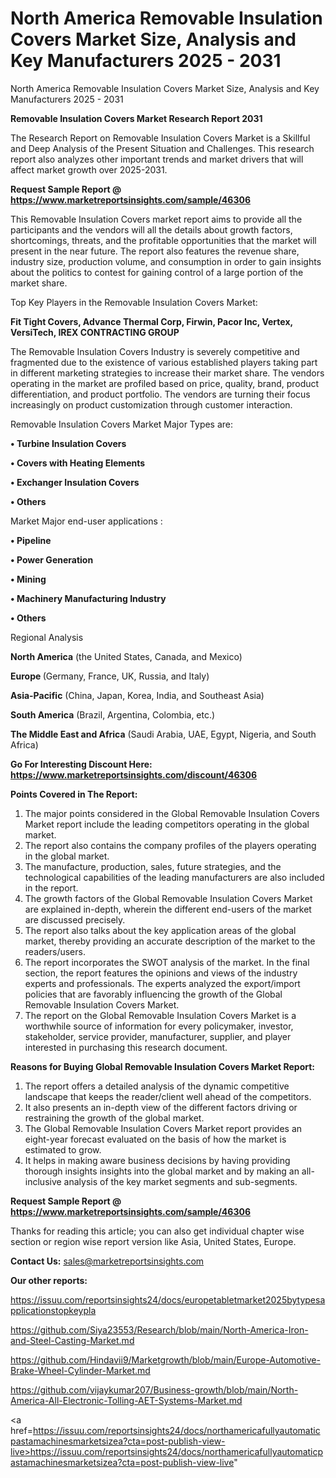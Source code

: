 # North America Removable Insulation Covers Market Size, Analysis and Key Manufacturers 2025 - 2031
North America Removable Insulation Covers Market Size, Analysis and Key Manufacturers 2025 - 2031

<strong>Removable Insulation Covers Market Research Report 2031</strong>

The Research Report on Removable Insulation Covers Market is a Skillful and Deep Analysis of the Present Situation and Challenges. This research report also analyzes other important trends and market drivers that will affect market growth over 2025-2031.

<strong>Request Sample Report @ <a href=https://www.marketreportsinsights.com/sample/46306>https://www.marketreportsinsights.com/sample/46306</a></strong>

This Removable Insulation Covers market report aims to provide all the participants and the vendors will all the details about growth factors, shortcomings, threats, and the profitable opportunities that the market will present in the near future. The report also features the revenue share, industry size, production volume, and consumption in order to gain insights about the politics to contest for gaining control of a large portion of the market share.

Top Key Players in the Removable Insulation Covers Market:

<strong>Fit Tight Covers, Advance Thermal Corp, Firwin, Pacor Inc, Vertex, VersiTech, IREX CONTRACTING GROUP</strong>

The Removable Insulation Covers Industry is severely competitive and fragmented due to the existence of various established players taking part in different marketing strategies to increase their market share. The vendors operating in the market are profiled based on price, quality, brand, product differentiation, and product portfolio. The vendors are turning their focus increasingly on product customization through customer interaction.

Removable Insulation Covers Market Major Types are:

<strong>•  Turbine Insulation Covers

•  Covers with Heating Elements

•  Exchanger Insulation Covers

•  Others</strong>

Market Major end-user applications :

<strong>•  Pipeline

•  Power Generation

•  Mining

•  Machinery Manufacturing Industry

•  Others</strong>

Regional Analysis

</u><strong><b>North America</b></strong> (the United States, Canada, and Mexico)

<strong><b>Europe </b></strong>(Germany, France, UK, Russia, and Italy)

<strong><b>Asia-Pacific</b></strong> (China, Japan, Korea, India, and Southeast Asia)

<strong><b>South America</b></strong> (Brazil, Argentina, Colombia, etc.)

<strong><b>The Middle East and Africa</b></strong> (Saudi Arabia, UAE, Egypt, Nigeria, and South Africa)

<strong>Go For Interesting Discount Here: <a href=https://www.marketreportsinsights.com/discount/46306>https://www.marketreportsinsights.com/discount/46306</a></strong>

<strong>Points Covered in The Report:</strong>
<ol>
  <li>The major points considered in the Global Removable Insulation Covers Market report include the leading competitors operating in the global market.</li>
  <li>The report also contains the company profiles of the players operating in the global market.</li>
  <li>The manufacture, production, sales, future strategies, and the technological capabilities of the leading manufacturers are also included in the report.</li>
  <li>The growth factors of the Global Removable Insulation Covers Market are explained in-depth, wherein the different end-users of the market are discussed precisely.</li>
  <li>The report also talks about the key application areas of the global market, thereby providing an accurate description of the market to the readers/users.</li>
  <li>The report incorporates the SWOT analysis of the market. In the final section, the report features the opinions and views of the industry experts and professionals. The experts analyzed the export/import policies that are favorably influencing the growth of the Global Removable Insulation Covers Market.</li>
  <li>The report on the Global Removable Insulation Covers Market is a worthwhile source of information for every policymaker, investor, stakeholder, service provider, manufacturer, supplier, and player interested in purchasing this research document.</li>
</ol>
<strong>Reasons for Buying Global Removable Insulation Covers Market Report:</strong>

<ol>
  <li>The report offers a detailed analysis of the dynamic competitive landscape that keeps the reader/client well ahead of the competitors.</li>
  <li>It also presents an in-depth view of the different factors driving or restraining the growth of the global market.</li>
  <li>The Global Removable Insulation Covers Market report provides an eight-year forecast evaluated on the basis of how the market is estimated to grow.</li>
  <li>It helps in making aware business decisions by having providing thorough insights insights into the global market and by making an all-inclusive analysis of the key market segments and sub-segments.</li>
</ol>
<strong>Request Sample Report @ <a href=https://www.marketreportsinsights.com/sample/46306>https://www.marketreportsinsights.com/sample/46306</a></strong>


Thanks for reading this article; you can also get individual chapter wise section or region wise report version like Asia, United States, Europe.

<strong>Contact Us:</strong>
sales@marketreportsinsights.com

<strong>Our other reports:</strong>

<a href=https://issuu.com/reportsinsights24/docs/europetabletmarket2025bytypesapplicationstopkeypla>https://issuu.com/reportsinsights24/docs/europetabletmarket2025bytypesapplicationstopkeypla</a>

<a href=https://github.com/Siya23553/Research/blob/main/North-America-Iron-and-Steel-Casting-Market.md>https://github.com/Siya23553/Research/blob/main/North-America-Iron-and-Steel-Casting-Market.md</a>

<a href=https://github.com/Hindavii9/Marketgrowth/blob/main/Europe-Automotive-Brake-Wheel-Cylinder-Market.md>https://github.com/Hindavii9/Marketgrowth/blob/main/Europe-Automotive-Brake-Wheel-Cylinder-Market.md</a>

<a href=https://github.com/vijaykumar207/Business-growth/blob/main/North-America-All-Electronic-Tolling-AET-Systems-Market.md>https://github.com/vijaykumar207/Business-growth/blob/main/North-America-All-Electronic-Tolling-AET-Systems-Market.md</a>

<a href=https://issuu.com/reportsinsights24/docs/northamericafullyautomaticpastamachinesmarketsizea?cta=post-publish-view-live>https://issuu.com/reportsinsights24/docs/northamericafullyautomaticpastamachinesmarketsizea?cta=post-publish-view-live</a>"
